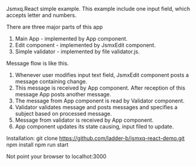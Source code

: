 Jsmxq.React simple example.
This example include one input field, which accepts letter and numbers.

There are three major parts of this app
1. Main App - implemented by App component.
2. Edit component - implemented by JsmxEdit component.
3. Simple validator - implemented by file validator.js.

Message flow is like this.

1. Whenever user modifies input text field, JsmxEdit component posts a message containing change.
2. This message is received by App component. After reception of this message App posts another message.
3. The message from App component is read by Validator component.
4. Validator validates message and posts messages and specifies a subject based on processed message.
5. Message from validator is received by App component.
6. App component updates its state causing, input filed to update.

Installation:
git clone https://github.com/ladder-b/jsmxq-react-demo.git
npm install
npm run start

Not point your browser to localhot:3000
